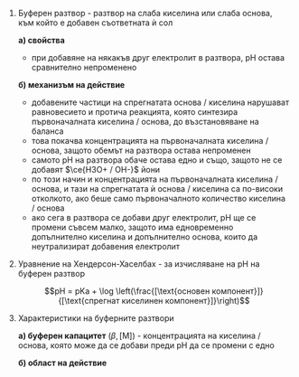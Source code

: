 1. Буферен разтвор - разтвор на слаба киселина или слаба основа, към който е добавен съответната ѝ сол
	
	**а) свойства**
	- при добавяне на някакъв друг електролит в разтвора, $\text{pH}$ остава сравнително непроменено
	
	**б) механизъм на действие**
	- добавените частици на спрегнатата основа / киселина нарушават равновесието и протича реакцията, която синтезира първоначалната киселина / основа, до възстановяване на баланса
	- това покачва концентрацията на първоначалната киселина / основа, защото обемът на разтвора остава непроменен
	- самото $\text{pH}$ на разтвора обаче остава едно и също, защото не се добавят $\ce{H3O+ / OH-}$ йони
	- по този начин и концентрацията на първоначалната киселина / основа, и тази на спрегнатата ѝ основа / киселина са по-високи отколкото, ако беше само първоначалното количество киселина / основа
	- ако сега в разтвора се добави друг електролит, $\text{pH}$ ще се промени съвсем малко, защото има едновременно допълнително киселина и допълнително основа, които да неутрализират добавения електролит

2. Уравнение на Хендерсон-Хаселбах - за изчисляване на $\text{pH}$ на буферен разтвор
	
	$$pH = pKa + \log \left(\frac{[\text{основен компонент}]}{[\text{спрегнат киселинен компонент}]}\right)$$

3. Характеристики на буферните разтвори
	
	**а) буферен капацитет** ($\beta, [\text{M}]$) - концентрацията на киселина / основа, която може да се добави преди $\text{pH}$ да се промени с едно
	
	**б) област на действие**